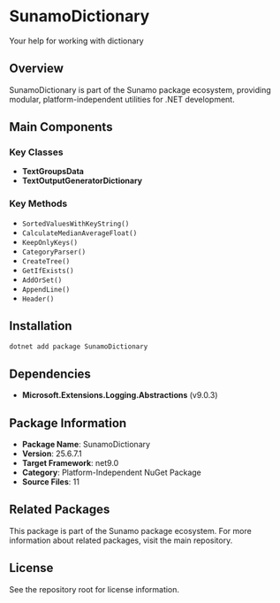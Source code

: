 # SunamoDictionary

Your help for working with dictionary

## Overview

SunamoDictionary is part of the Sunamo package ecosystem, providing modular, platform-independent utilities for .NET development.

## Main Components

### Key Classes

- **TextGroupsData**
- **TextOutputGeneratorDictionary**

### Key Methods

- `SortedValuesWithKeyString()`
- `CalculateMedianAverageFloat()`
- `KeepOnlyKeys()`
- `CategoryParser()`
- `CreateTree()`
- `GetIfExists()`
- `AddOrSet()`
- `AppendLine()`
- `Header()`

## Installation

```bash
dotnet add package SunamoDictionary
```

## Dependencies

- **Microsoft.Extensions.Logging.Abstractions** (v9.0.3)

## Package Information

- **Package Name**: SunamoDictionary
- **Version**: 25.6.7.1
- **Target Framework**: net9.0
- **Category**: Platform-Independent NuGet Package
- **Source Files**: 11

## Related Packages

This package is part of the Sunamo package ecosystem. For more information about related packages, visit the main repository.

## License

See the repository root for license information.
